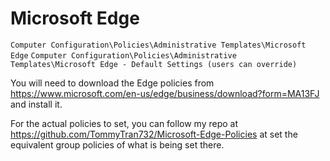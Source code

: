 # Microsoft Edge

`Computer Configuration\Policies\Administrative Templates\Microsoft Edge`
`Computer Configuration\Policies\Administrative Templates\Microsoft Edge - Default Settings (users can override)`

You will need to download the Edge policies from https://www.microsoft.com/en-us/edge/business/download?form=MA13FJ and install it.

For the actual policies to set, you can follow my repo at https://github.com/TommyTran732/Microsoft-Edge-Policies at set the equivalent group policies of what is being set there.